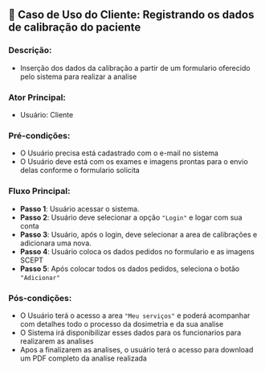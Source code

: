 ## 👤 **Caso de Uso do Cliente**: Registrando os dados de calibração do paciente

### Descrição: 
* Inserção dos dados da calibração a partir de um formulario oferecido pelo sistema para realizar a analise

### Ator Principal: 
* Usuário: Cliente

### Pré-condições:
* O Usuário precisa está cadastrado com o e-mail no sistema
* O Usuário deve está com os exames e imagens prontas para o envio delas conforme o formulario solicita

### Fluxo Principal: 
- **Passo 1**: Usuário acessar o sistema.
- **Passo 2**: Usuário deve selecionar a opção `"Login"` e logar com sua conta
- **Passo 3**: Usuário, após o login, deve selecionar a area de calibrações e adicionara uma nova.
- **Passo 4**: Usuário coloca os dados pedidos no formulario e as imagens SCEPT
- **Passo 5**: Após colocar todos os dados pedidos, seleciona o botão `"Adicionar"`


### Pós-condições:
* O Usuário terá o acesso a area `"Meu serviços"` e poderá acompanhar com detalhes todo o processo da dosimetria e da sua analise
* O Sistema irá disponibilizar esses dados para os funcionarios para realizarem as analises
* Apos a finalizarem as analises, o usuário terá o acesso para download um PDF completo da analise realizada

